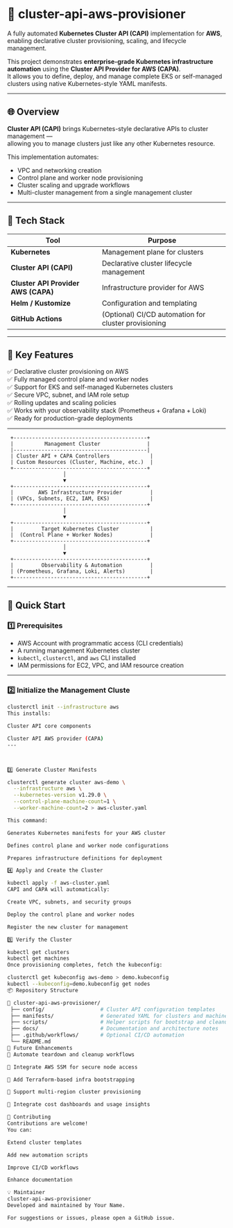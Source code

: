 # 🚀 cluster-api-aws-provisioner

A fully automated **Kubernetes Cluster API (CAPI)** implementation for **AWS**, enabling declarative cluster provisioning, scaling, and lifecycle management.

This project demonstrates **enterprise-grade Kubernetes infrastructure automation** using the **Cluster API Provider for AWS (CAPA)**.  
It allows you to define, deploy, and manage complete EKS or self-managed clusters using native Kubernetes-style YAML manifests.

---

## 🌐 Overview

**Cluster API (CAPI)** brings Kubernetes-style declarative APIs to cluster management —  
allowing you to manage clusters just like any other Kubernetes resource.

This implementation automates:

- VPC and networking creation  
- Control plane and worker node provisioning  
- Cluster scaling and upgrade workflows  
- Multi-cluster management from a single management cluster  

---

## 🧩 Tech Stack

| Tool | Purpose |
|------|----------|
| **Kubernetes** | Management plane for clusters |
| **Cluster API (CAPI)** | Declarative cluster lifecycle management |
| **Cluster API Provider AWS (CAPA)** | Infrastructure provider for AWS |
| **Helm / Kustomize** | Configuration and templating |
| **GitHub Actions** | (Optional) CI/CD automation for cluster provisioning |

---

## 🎯 Key Features

✅ Declarative cluster provisioning on AWS  
✅ Fully managed control plane and worker nodes  
✅ Support for EKS and self-managed Kubernetes clusters  
✅ Secure VPC, subnet, and IAM role setup  
✅ Rolling updates and scaling policies  
✅ Works with your observability stack (Prometheus + Grafana + Loki)  
✅ Ready for production-grade deployments  

---
     +-------------------------------------------+
     |          Management Cluster               |
     |-------------------------------------------|
     | Cluster API + CAPA Controllers             |
     | Custom Resources (Cluster, Machine, etc.)  |
     +-------------------------------------------+
                      │
                      ▼
     +-------------------------------------------+
     |        AWS Infrastructure Provider         |
     | (VPCs, Subnets, EC2, IAM, EKS)             |
     +-------------------------------------------+
                      │
                      ▼
     +-------------------------------------------+
     |         Target Kubernetes Cluster          |
     |  (Control Plane + Worker Nodes)            |
     +-------------------------------------------+
                      │
                      ▼
     +-------------------------------------------+
     |         Observability & Automation         |
     | (Prometheus, Grafana, Loki, Alerts)        |
     +-------------------------------------------+

---

## 🚀 Quick Start

### 1️⃣ Prerequisites

- AWS Account with programmatic access (CLI credentials)  
- A running management Kubernetes cluster  
- `kubectl`, `clusterctl`, and `aws` CLI installed  
- IAM permissions for EC2, VPC, and IAM resource creation  

---

### 2️⃣ Initialize the Management Cluste

```bash
clusterctl init --infrastructure aws
This installs:

Cluster API core components

Cluster API AWS provider (CAPA)
---



3️⃣ Generate Cluster Manifests

clusterctl generate cluster aws-demo \
  --infrastructure aws \
  --kubernetes-version v1.29.0 \
  --control-plane-machine-count=1 \
  --worker-machine-count=2 > aws-cluster.yaml

This command:

Generates Kubernetes manifests for your AWS cluster

Defines control plane and worker node configurations

Prepares infrastructure definitions for deployment

4️⃣ Apply and Create the Cluster

kubectl apply -f aws-cluster.yaml
CAPI and CAPA will automatically:

Create VPC, subnets, and security groups

Deploy the control plane and worker nodes

Register the new cluster for management

5️⃣ Verify the Cluster

kubectl get clusters
kubectl get machines
Once provisioning completes, fetch the kubeconfig:

clusterctl get kubeconfig aws-demo > demo.kubeconfig
kubectl --kubeconfig=demo.kubeconfig get nodes
📦 Repository Structure

📁 cluster-api-aws-provisioner/
 ├── config/                  # Cluster API configuration templates
 ├── manifests/               # Generated YAML for clusters and machines
 ├── scripts/                 # Helper scripts for bootstrap and cleanup
 ├── docs/                    # Documentation and architecture notes
 ├── .github/workflows/       # Optional CI/CD automation
 └── README.md
🧩 Future Enhancements
🔹 Automate teardown and cleanup workflows

🔹 Integrate AWS SSM for secure node access

🔹 Add Terraform-based infra bootstrapping

🔹 Support multi-region cluster provisioning

🔹 Integrate cost dashboards and usage insights

🤝 Contributing
Contributions are welcome!
You can:

Extend cluster templates

Add new automation scripts

Improve CI/CD workflows

Enhance documentation

💡 Maintainer
cluster-api-aws-provisioner
Developed and maintained by Your Name.

For suggestions or issues, please open a GitHub issue.


